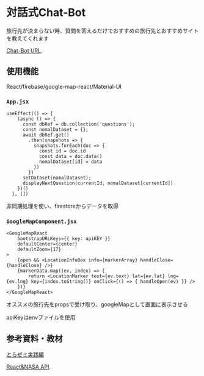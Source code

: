 # 対話式Chat-Bot

旅行先が決まらない時、質問を答えるだけでおすすめの旅行先とおすすめサイトを教えてくれます 

[Chat-Bot URL](https://chatbot-b5d04.web.app/).

## 使用機能

React/firebase/google-map-react/Material-UI

### `App.jsx`
```
useEffect(() => {
    (async () => {
      const dbRef = db.collection('questions');
      const nomalDataset = {};
      await dbRef.get()
        .then(snapshots => {
          snapshots.forEach(doc => {
            const id = doc.id
            const data = doc.data()
            nomalDataset[id] = data
          })
        })
      setDataset(nomalDataset);
      displayNextQuestion(currentId, nomalDataset[currentId])
    })()
  }, [])
```
非同期処理を使い、firestoreからデータを取得

### `GoogleMapComponent.jsx`

```
<GoogleMapReact
    bootstrapURLKeys={{ key: apiKEY }}
    defaultCenter={center}
    defaultZoom={17}
>
    {open && <LocationInfoBox info={markerArray} handleClose={handleClose} />}
    {markerData.map((ev, index) => {
        return <LocationMarker text={ev.text} lat={ev.lat} lng={ev.lng} key={index.toString()} onClick={() => { handleOpen(ev) }} />
    })}
</GoogleMapReact>
```
オススメの旅行先をpropsで受け取り、googleMapとして画面に表示させる

apiKeyはenvファイルを使用

## 参考資料・教材

[とらゼミ実践編](https://youtu.be/MzJkWO73S70)

[React&NASA API](https://youtu.be/ontX4zfVqK8).